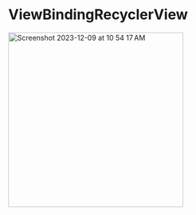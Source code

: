 # ViewBindingRecyclerView

<img width="351" alt="Screenshot 2023-12-09 at 10 54 17 AM" src="https://github.com/Rohitlovewanshi/ViewBindingRecyclerView/assets/38532316/1bb2ab85-33fc-4dc9-98e3-0d1d2d00e3a2">
